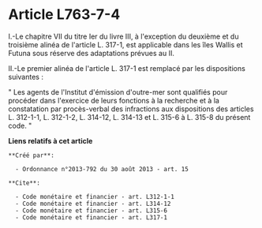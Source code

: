 # Article L763-7-4

I.-Le chapitre VII du titre Ier du livre III, à l'exception du deuxième et du troisième alinéa de l'article L. 317-1, est
applicable dans les îles Wallis et Futuna sous réserve des adaptations prévues au II. 

II.-Le premier alinéa de l'article L. 317-1 est remplacé par les dispositions suivantes : 

" Les agents de l'Institut d'émission d'outre-mer sont qualifiés pour procéder dans l'exercice de leurs fonctions à la
recherche et à la constatation par procès-verbal des infractions aux dispositions des articles L. 312-1-1, L. 312-1-2, L.
314-12, L. 314-13 et L. 315-6 à L. 315-8 du présent code. "

**Liens relatifs à cet article**

	**Créé par**:

	  - Ordonnance n°2013-792 du 30 août 2013 - art. 15

	**Cite**:

	  - Code monétaire et financier - art. L312-1-1
	  - Code monétaire et financier - art. L314-12
	  - Code monétaire et financier - art. L315-6
	  - Code monétaire et financier - art. L317-1

